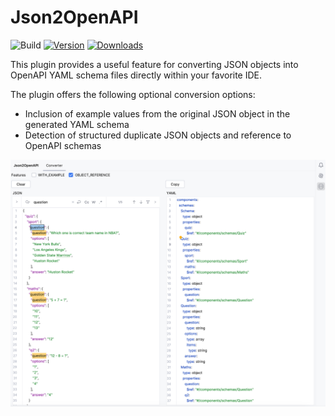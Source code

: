 # Json2OpenAPI

![Build](https://github.com/drewlakee/json-2-openapi-plugin/workflows/Build/badge.svg)
[![Version](https://img.shields.io/jetbrains/plugin/v/25374-json2openapi.svg)](https://plugins.jetbrains.com/plugin/25374-json2openapi)
[![Downloads](https://img.shields.io/jetbrains/plugin/d/25374-json2openapi.svg)](https://plugins.jetbrains.com/plugin/25374-json2openapi)

<!-- Plugin description -->
This plugin provides a useful feature for converting JSON objects into OpenAPI YAML schema files directly within your favorite IDE.

The plugin offers the following optional conversion options:

- Inclusion of example values from the original JSON object in the generated YAML schema
- Detection of structured duplicate JSON objects and reference to OpenAPI schemas

<!-- Plugin description end -->

![ui-screen.png](ui-screen.png)
